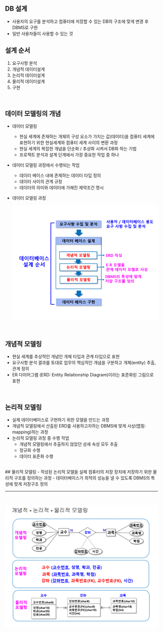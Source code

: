## DB 설계
- 사용자의 요구를 분석하고 컴퓨터에 저장할 수 있는 DB의 구조에 맞게 변경 후 DBMS로 구현
- 일반 사용자들이 사용할 수 있는 것

## 설계 순서
1. 요구사항 분석
2. 개념적 데이터설계
3. 논리적 데이터설계
4. 물리적 데이터설계
5. 구현

<br>

## 데이터 모델링의 개념
- 데이터 모델링
	- 현실 세계에 존재하는 개체의 구성 요소가 가지는 값(데이터)을 컴퓨터 세계에 표현하기 위한 현실세계와 컴퓨터 세계 사이의 변환 과정
	- 현실 세계의 복잡한 개념을 단순화 / 추상화 시켜서 DB화 하는 기법
	- 프로젝트 분석과 설계 단계에서 가장 중요한 작업 중 하나

- 데이터 모델링 과정에서 수행되는 작업
	- 데이터 베이스 내에 존제하는 데이터 타입 정의
	- 데이터 사이의 관계 규정
	- 데이터의 의미와 데이터에 가해진 제약조건 명시

- 데이터 모델링 과정

	![image](https://github.com/hwwwon/TIL/blob/master/img/%EB%AA%A8%EB%8D%B8%EB%A7%81.png)

<br>

## 개념적 모델링
- 현실 세계를 추상적인 개념인 개체 타입과 관계 타입으로 표현
- 요구사항 분석 결과를 토대로 업무의 핵심적인 개념을 구분하고 개체(entity) 추출, 관계 정의
- ER 다이어그램 (ERD: Entity Relationship Diagram)이라는 표준화된 그림으로 표현

<br>

## 논리적 모델링
- 실제 데이터베이스로 구현하기 위한 모델을 만드는 과정
- 개념적 모델링에서 산출된  ERD를 사용하고자하는 DBMS에 맞게 사상(맵핑: mapping)하는 과정
- 논리적 모델링 과정 중 수행 작업
	- 개념적 모델링에서 추출하지 않았던 상세 속성 모두 추출
	- 정규화 수행
	- 데이터 표준화 수행

<br>
## 물리적 모델링
- 작성된 논리적 모델을 실체 컴퓨터의 저장 장치에 저장하기 위한 물리적 구조를 정의하는 과정
- 데이터베이스가 최적의 성능을 낼 수 있도록 DBMS의 특성에 맞게 저장구조 정의

-----------
<br>

![image](https://github.com/hwwwon/TIL/blob/master/img/%EB%AA%A8%EB%8D%B8%EB%A7%812.png)